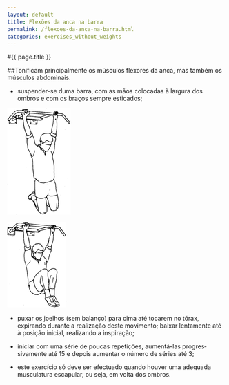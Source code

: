 ```yaml
---
layout: default
title: Flexões da anca na barra
permalink: /flexoes-da-anca-na-barra.html
categories: exercises_without_weights
---
```


#{{ page.title }}

##Tonificam principalmente os músculos flexores da anca, mas também os músculos abdominais.

* suspender-se duma barra, com as mãos colocadas à largura dos ombros e com os braços sempre esticados;

![Flexões da anca na barra](assets/elevacoes-laterais-dos-bracos_clip_image002.gif)

![Flexões da anca na barra](assets/elevacoes-laterais-dos-bracos_clip_image004.gif)

* puxar os joelhos (sem balanço) para cima até tocarem no tórax, expirando durante a realização deste movimento; baixar lentamente até à posição inicial, realizando a inspiração;

* iniciar com uma série de poucas repetições, aumentá-las progres­sivamente até 15 e depois aumentar o número de séries até 3;

* este exercício só deve ser efectuado quando houver uma adequa­da musculatura escapular, ou seja, em volta dos ombros.
